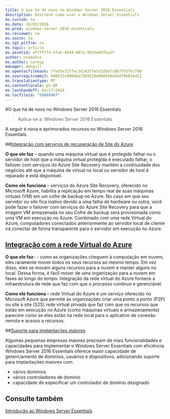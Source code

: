 ```yaml
---
title: O que há de novo no Windows Server 2016 Essentials
description: Descreve como usar o Windows Server Essentials
ms.custom: na
ms.date: 10/03/2016
ms.prod: windows-server-2016-essentials
ms.reviewer: na
ms.suite: na
ms.tgt_pltfrm: na
ms.topic: article
ms.assetid: affff774-5fa6-4944-887a-9bfde05f6a3f
author: nnamuhcs
ms.author: coreyp
manager: dongill
ms.openlocfilehash: 7fed7e71f7ac163437fe5d32da7c867f93fbcf00
ms.sourcegitcommit: 0d0b32c8986ba7db9536e0b8648d4ddf9b03e452
ms.translationtype: MT
ms.contentlocale: pt-BR
ms.lasthandoff: 04/17/2019
ms.locfileid: "59869967"
---
```

#<a name="whats-new-in-windows-server-2016-essentials"></a>O que há de novo no Windows Server 2016 Essentials

> Aplica-se a: Windows Server 2016 Essentials

A seguir é nova e aprimorados recursos no Windows Server 2016 Essentials.

##<a name="integration-with-azure-site-recovery-servicesazure-site-recovery-services-integrationmd"></a>[Integração com serviços de recuperação de Site do Azure](azure-site-recovery-services-integration.md)

**O que ele faz** – quando uma máquina virtual que é protegido falhar ou o servidor de host que a máquina virtual protegida é executado falhar, o failover com serviços do Azure Site Recovery mantém a continuidade dos negócios até que a máquina de virtual no local ou servidor de host é reparado e está disponível. 

**Como ele funciona** – serviços do Azure Site Recovery, oferecido no Microsoft Azure, habilita a replicação em tempo real de suas máquinas virtuais (VM) em um cofre de backup no Azure. No caso em que seu servidor ou site fica inativo devido a uma falha de hardware ou outra, você pode fazer o failover com serviços do Azure Site Recovery para que a imagem VM armazenada no seu Cofre de backup será provisionada como uma VM em execução no Azure. Combinado com uma rede Virtual do Azure, computadores conectados anteriormente ao servidor local de cliente irá conectar de forma transparente para o servidor em execução no Azure.     
                                                                                                                                                                                                                                                                                                               

## <a name="integration-with-azure-virtual-networkazure-virtual-network-integrationmd"></a>[Integração com a rede Virtual do Azure](azure-virtual-network-integration.md)

**O que ele faz**- - como as organizações cheguem à computação em nuvem, eles raramente mover todos os seus recursos ao mesmo tempo. Em vez disso, eles se movam alguns recursos para a nuvem e manter alguns no local. Dessa forma, é fácil mover de uma organização para a nuvem em fases ao longo do tempo. Integração da rede virtual do Azure fornece a infraestrutura de rede que faz com que o processo contínuo e gerenciável.

**Como ele funciona** – rede Virtual do Azure é um serviço oferecido no Microsoft Azure que permite às organizações criar uma ponto a ponto (P2P) ou site a site (S2S) rede virtual privada que faz com que os recursos que estão em execução no Azure (como máquinas virtuais e armazenamento) parecem como se eles estão na rede local para o aplicativo de conexão remota e acesso a recursos.



##<a name="support-for-larger-deploymentssupport-for-larger-deploymentsmd"></a>[Suporte para implantações maiores](support-for-larger-deployments.md) 

Algumas pequenas empresas maiores precisam de mais funcionalidades e capacidades para implementar o Windows Server Essentials com eficiência. Windows Server 2016 Essentials oferece maior capacidade de gerenciamento de domínios, usuários e dispositivos, adicionando suporte para implantações maiores com:                                                                                                                                                                                                 

 - vários domínios
 - vários controladores de domínio                                                                                                                                                                                                                                        
 - capacidade de especificar um controlador de domínio designado                                                                                                                                                                                                                   
                                                                                                                                                                                                                                                                                                                                                                                                                                                                                                                                                                                                                                                                                                       

<a name="see-also"></a>Consulte também
--------

[Introdução ao Windows Server Essentials](get-started.md)

